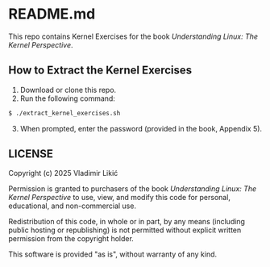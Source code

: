 # README.md

This repo contains Kernel Exercises for the book *Understanding Linux: The
Kernel Perspective*.

## How to Extract the Kernel Exercises

1. Download or clone this repo.
2. Run the following command:

```bash
$ ./extract_kernel_exercises.sh
```

3. When prompted, enter the password (provided in the book, Appendix 5).

## LICENSE

Copyright (c) 2025 Vladimir Likić

Permission is granted to purchasers of the book *Understanding
Linux: The Kernel Perspective* to use, view, and modify this code
for personal, educational, and non-commercial use.

Redistribution of this code, in whole or in part, by any means
(including public hosting or republishing) is not permitted
without explicit written permission from the copyright holder.

This software is provided "as is", without warranty of any kind.
